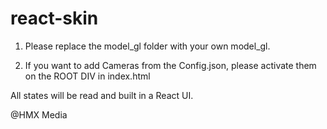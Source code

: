 # react-skin

1. Please replace the model_gl folder with your own model_gl. 

2. If you want to add Cameras from the Config.json, please activate them on the ROOT DIV in index.html
<div id='root' style="z-index: 1; position: absolute; top: 0px; left: 0px;" data-camera='true'></div> 
All states will be read and built in a React UI.

@HMX Media
